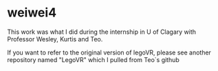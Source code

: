 # weiwei4
This work was what I did during the internship in U of Clagary with Professor Wesley, Kurtis and Teo.

If you want to refer to the original version of legoVR, please see another repository named "LegoVR" which I pulled from Teo`s github
